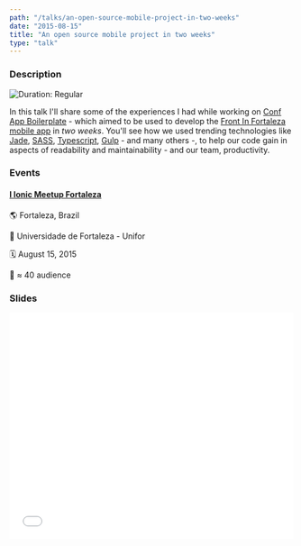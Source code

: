 ```yaml
---
path: "/talks/an-open-source-mobile-project-in-two-weeks"
date: "2015-08-15"
title: "An open source mobile project in two weeks"
type: "talk"
---
```


### Description

![Duration: Regular](https://img.shields.io/badge/duration-regular-yellowgreen?style=for-the-badge)

In this talk I'll share some of the experiences I had while working on [Conf App Boilerplate](https://github.com/devevents/conf-app-boilerplate) - which aimed to be used to develop the [Front In Fortaleza mobile app](https://play.google.com/store/apps/details?id=com.devevents.frontinfortaleza) in _two weeks_. You'll see how we used trending technologies like [Jade](http://jade-lang.com/), [SASS](http://sass-lang.com/), [Typescript](http://www.typescriptlang.org/), [Gulp](http://gulpjs.com/) - and many others -, to help our code gain in aspects of readability and maintainability - and our team, productivity.

### Events

#### [I Ionic Meetup Fortaleza](http://www.meetup.com/pt/Ionic-Ceara/events/224620543/)

🌎 Fortaleza, Brazil

📍 Universidade de Fortaleza - Unifor

🗓️ August 15, 2015

👥 ≈ 40 audience

### Slides

<div style="left: 0; width: 100%; height: 0; position: relative; padding-bottom: 79.5798%;"><iframe src="//speakerdeck.com/player/627646ce9ecd4764b763a431e0e3cb26" style="border: 0; top: 0; left: 0; width: 100%; height: 100%; position: absolute;" allowfullscreen scrolling="no"></iframe></div>
